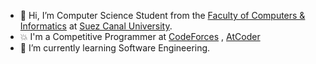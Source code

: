 - 👋 Hi, I’m Computer Science Student 
  from the [ Faculty of Computers & Informatics](https://suez.edu.eg/ar/%d9%83%d9%84%d9%8a%d8%a9-%d8%a7%d9%84%d8%ad%d8%a7%d8%b3%d8%a8%d8%a7%d8%aa-%d9%88%d8%a7%d9%84%d9%85%d8%b9%d9%84%d9%88%d9%85%d8%a7%d8%aa/) 
  at [Suez Canal University](https://suez.edu.eg/ar/).
- 💥 I'm a Competitive Programmer at 
[CodeForces](https://codeforces.com/profile/Islam_Imad) ,
[AtCoder](https://atcoder.jp/users/Islam_Imad) 
- 🌱 I’m currently learning Software Engineering.
